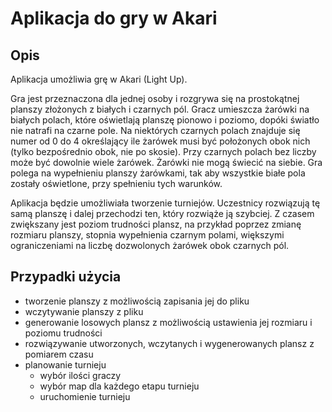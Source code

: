 # Aplikacja do gry w Akari

## Opis

Aplikacja umożliwia grę w Akari (Light Up).

Gra jest przeznaczona dla jednej osoby i rozgrywa się na prostokątnej planszy
złożonych z białych i czarnych pól. Gracz umieszcza żarówki na białych polach,
które oświetlają planszę pionowo i poziomo, dopóki światło nie natrafi na
czarne pole. Na niektórych czarnych polach znajduje się numer od 0 do 4
określający ile żarówek musi być położonych obok nich (tylko bezpośrednio obok,
nie po skosie). Przy czarnych polach bez liczby może być dowolnie wiele
żarówek. Żarówki nie mogą świecić na siebie. Gra polega na wypełnieniu planszy
żarówkami, tak aby wszystkie białe pola zostały oświetlone, przy spełnieniu
tych warunków.

Aplikacja będzie umożliwiała tworzenie turniejów. Uczestnicy rozwiązują tę samą
planszę i dalej przechodzi ten, który rozwiąże ją szybciej. Z czasem zwiększany
jest poziom trudności plansz, na przykład poprzez zmianę rozmiaru planszy,
stopnia wypełnienia czarnym polami, większymi ograniczeniami na liczbę
dozwolonych żarówek obok czarnych pól.

## Przypadki użycia

- tworzenie planszy z możliwością zapisania jej do pliku
- wczytywanie planszy z pliku
- generowanie losowych plansz z możliwością ustawienia jej rozmiaru i poziomu trudności
- rozwiązywanie utworzonych, wczytanych i wygenerowanych plansz z pomiarem czasu
- planowanie turnieju
    * wybór ilości graczy
    * wybór map dla każdego etapu turnieju
    * uruchomienie turnieju
